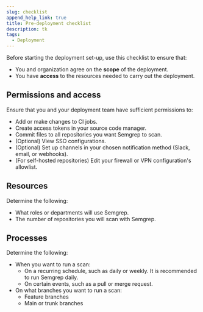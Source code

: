 ```yaml
---
slug: checklist
append_help_link: true
title: Pre-deployment checklist
description: tk
tags:
  - Deployment
---
```


Before starting the deployment set-up, use this checklist to ensure that:

- You and organization agree on the **scope** of the deployment.
- You have **access** to the resources needed to carry out the deployment.

## Permissions and  access 

Ensure that you and your deployment team have sufficient permissions to:

- Add or make changes to CI jobs.
- Create access tokens in your source code manager.
- Commit files to all repositories you want Semgrep to scan.
- (Optional) View SSO configurations.
- (Optional) Set up channels in your chosen notification method (Slack, email, or webhooks).
- (For self-hosted repositories) Edit your firewall or VPN configuration's allowlist.

## Resources

Determine the following:

- What roles or departments will use Semgrep.
- The number of repositories you will scan with Semgrep.

## Processes

Determine the following:

- When you want to run a scan:
    - On a recurring schedule, such as daily or weekly. It is recommended to run Semgrep daily.
    - On certain events, such as a pull or merge request.
- On what branches you want to run a scan:
    - Feature branches
    - Main or trunk branches

